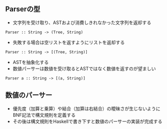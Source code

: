 ## Parserの型
- 文字列を受け取り、ASTおよび消費しきれなかった文字列を返却する
```
Parser :: String -> (Tree, String)
```
- 失敗する場合は空リストを返すようにリストを返却する
```
Parser :: String -> [(Tree, String)]
```
- ASTを抽象化する
- 数値パーサーは数値を受け取るとASTではなく数値を返すのが望ましい
```
Parser a :: String -> [(a, String)]
```

## 数値のパーサー
- 優先度（加算と乗算）や結合（加算は右結合）の曖昧さが生じないようにBNF記法で構文規則を定義する
- その後は構文規則をHaskellで書き下すと数値のパーサーの実装が完成する
